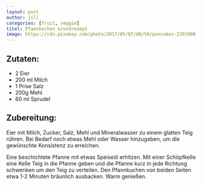 ```yaml
---
layout: post
author: jill
categories: [fruit, veggie]
titel: Pfannkuchen Grundrezept
image: https://cdn.pixabay.com/photo/2017/05/07/08/56/pancakes-2291908_1280.jpg
---
```


## Zutaten:
- 2 Eier
- 200 ml Milch
- 1 Prise Salz
- 200g Mehl
- 60 ml Sprudel

## Zubereitung:

Eier mit Milch, Zucker, Salz, Mehl und Mineralwasser zu einem glatten Teig rühren. Bei Bedarf noch etwas Mehl oder Wasser hinzugeben, um die gewünschte Konsistenz zu erreichen.

Eine beschichtete Pfanne mit etwas Speiseöl erhitzen. Mit einer Schöpfkelle eine Kelle Teig in die Pfanne geben und die Pfanne kurz in jede Richtung schwenken um den Teig zu verteilen. Den Pfannkuchen von beiden Seiten etwa 1-2 Minuten bräunlich ausbacken. Warm genießen.